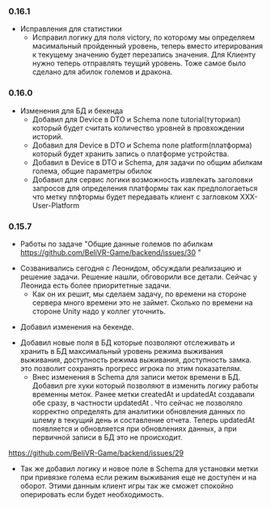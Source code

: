 ### 0.16.1
* Исправления для статистики
  - Исправил логику для поля victory, по которому мы определяем масимальный пройденный уровень, теперь вместо итерирования к текущему значению будет перезапись значения. Для Клиенту нужно теперь отправлять теущий уровень. Тоже самое было сделано для абилок големов и дракона. 

### 0.16.0
* Изменения для БД и бекенда
  - Добавил для Device в DTO и Schema поле tutorial(туториал) который будет считать количество уровней в провхождении историй.
  - Добавил для Device в DTO и Schema поле platform(платформа) который будет хранить запись о платформе устройства.
  - Добавил в Device в DTO и Schema, для задачи по общим абилкам голема, общие параметры обилок
  - Добавил для сервис логики возможность извлекать заголовки запросов для определения платформы так как предпологаеться что метку плфтормы будет передавать клиент с загловком XXX-User-Platform

### 0.15.7

* Работы по задаче "Общие данные големов по абилкам https://github.com/BeliVR-Game/backend/issues/30 "
- Созванивались сегодня с Леонидом, обсуждали реализацию и решение задачи. Решение нашли, обговорили все детали. Сейчас у Леонида есть более приоритетные задачи. 
  - Как он их решит, мы сделаем задачу, по времени на стороне сервера много времени это не займет. Сколько по времени на стороне Unity надо у коллег уточнить.

* Добавил изменения на бекенде. 
- Добавил новые поля в БД которые позволяют отслеживать и хранить в БД максимальный уровень режима выживания выживания, доступность режима выживания, доступность замка. это позволит сохранять прогресс игрока по этим показателям.
  - Внес изменения в Schema для записи меток времени в БД. Добавил pre хуки который позволяют в изменить логику работы временны меток. Ранее метки 
    createdAt и updatedAt создавали обе сразу, в частности updatedAt . Что  сейчас не позволяло корректно определять для аналитики обновления данных по шлему в текущий день и составление отчета. Теперь updatedAt появляется и обновляется  при обновлениях данных,  а при первичной записи в БД это не происходит.

https://github.com/BeliVR-Game/backend/issues/29
- Так же добавил логику и новое поле в Schema для установки метки при привязке голема если режим выживания еще не доступен и на оборот. Этими данным клиент игры так же сможет спокойно оперировать если будет необходимость.